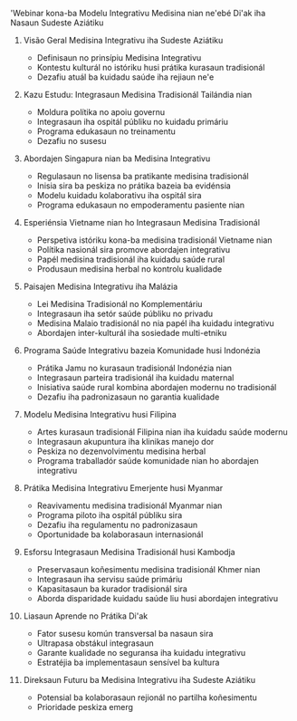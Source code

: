 'Webinar kona-ba Modelu Integrativu Medisina nian ne'ebé Di'ak iha Nasaun Sudeste Aziátiku

1. Visão Geral Medisina Integrativu iha Sudeste Aziátiku
   - Definisaun no prinsípiu Medisina Integrativu
   - Kontestu kulturál no istóriku husi prátika kurasaun tradisionál
   - Dezafiu atuál ba kuidadu saúde iha rejiaun ne'e

2. Kazu Estudu: Integrasaun Medisina Tradisionál Tailándia nian
   - Moldura polítika no apoiu governu
   - Integrasaun iha ospitál públiku no kuidadu primáriu
   - Programa edukasaun no treinamentu
   - Dezafiu no susesu

3. Abordajen Singapura nian ba Medisina Integrativu
   - Regulasaun no lisensa ba pratikante medisina tradisionál
   - Inisia sira ba peskiza no prátika bazeia ba evidénsia
   - Modelu kuidadu kolaborativu iha ospitál sira
   - Programa edukasaun no empoderamentu pasiente nian

4. Esperiénsia Vietname nian ho Integrasaun Medisina Tradisionál
   - Perspetiva istóriku kona-ba medisina tradisionál Vietname nian
   - Polítika nasionál sira promove abordajen integrativu
   - Papél medisina tradisionál iha kuidadu saúde rural
   - Produsaun medisina herbal no kontrolu kualidade

5. Paisajen Medisina Integrativu iha Malázia
   - Lei Medisina Tradisionál no Komplementáriu
   - Integrasaun iha setór saúde públiku no privadu
   - Medisina Malaio tradisionál no nia papél iha kuidadu integrativu
   - Abordajen inter-kulturál iha sosiedade multi-etniku

6. Programa Saúde Integrativu bazeia Komunidade husi Indonézia
   - Prátika Jamu no kurasaun tradisionál Indonézia nian
   - Integrasaun parteira tradisionál iha kuidadu maternal
   - Inisiativa saúde rural kombina abordajen modernu no tradisionál
   - Dezafiu iha padronizasaun no garantia kualidade

7. Modelu Medisina Integrativu husi Filipina
   - Artes kurasaun tradisionál Filipina nian iha kuidadu saúde modernu
   - Integrasaun akupuntura iha klinikas manejo dor
   - Peskiza no dezenvolvimentu medisina herbal
   - Programa traballadór saúde komunidade nian ho abordajen integrativu

8. Prátika Medisina Integrativu Emerjente husi Myanmar
   - Reavivamentu medisina tradisionál Myanmar nian
   - Programa piloto iha ospitál públiku sira
   - Dezafiu iha regulamentu no padronizasaun
   - Oportunidade ba kolaborasaun internasionál

9. Esforsu Integrasaun Medisina Tradisionál husi Kambodja
   - Preservasaun koñesimentu medisina tradisionál Khmer nian
   - Integrasaun iha servisu saúde primáriu
   - Kapasitasaun ba kurador tradisionál sira
   - Aborda disparidade kuidadu saúde liu husi abordajen integrativu

10. Liasaun Aprende no Prátika Di'ak 
    - Fator susesu komún transversal ba nasaun sira
    - Ultrapasa obstákul integrasaun
    - Garante kualidade no seguransa iha kuidadu integrativu
    - Estratéjia ba implementasaun sensível ba kultura

11. Direksaun Futuru ba Medisina Integrativu iha Sudeste Aziátiku
    - Potensial ba kolaborasaun rejionál no partilha koñesimentu
    - Prioridade peskiza emerg